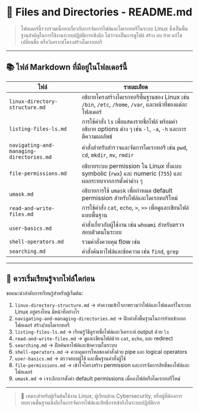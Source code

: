 # 📁 Files and Directories - README.md

> โฟลเดอร์นี้รวบรวมเนื้อหาเกี่ยวกับการจัดการไฟล์และไดเรกทอรีในระบบ Linux ซึ่งเป็นพื้นฐานสำคัญในการใช้งานระบบปฏิบัติการเชิงลึก ไม่ว่าจะเป็นการดูไฟล์ สร้าง ลบ ย้าย แก้ไข เปลี่ยนชื่อ หรือวิเคราะห์โครงสร้างไดเรกทอรี

---

## 📚 ไฟล์ Markdown ที่มีอยู่ในโฟลเดอร์นี้

| ไฟล์ | รายละเอียด |
|------|-------------|
| `linux-directory-structure.md` | อธิบายโครงสร้างไดเรกทอรีพื้นฐานของ Linux เช่น `/bin`, `/etc`, `/home`, `/var`, และหน้าที่ของแต่ละโฟลเดอร์ |
| `listing-files-ls.md` | การใช้คำสั่ง `ls` เพื่อแสดงรายชื่อไฟล์ พร้อมคำอธิบาย options ต่าง ๆ เช่น `-l`, `-a`, `-h` และการตีความผลลัพธ์ |
| `navigating-and-managing-directories.md` | คำสั่งสำหรับสำรวจและจัดการไดเรกทอรี เช่น `pwd`, `cd`, `mkdir`, `mv`, `rmdir` |
| `file-permissions.md` | อธิบายระบบ permission ใน Linux ทั้งแบบ symbolic (`rwx`) และ numeric (`755`) และผลกระทบจากการตั้งค่าต่าง ๆ |
| `umask.md` | อธิบายการใช้ `umask` เพื่อกำหนด default permission สำหรับไฟล์และไดเรกทอรีใหม่ |
| `read-and-write-files.md` | การใช้คำสั่ง `cat`, `echo`, `>`, `>>` เพื่อดูและเขียนไฟล์แบบพื้นฐาน |
| `user-basics.md` | คำสั่งเกี่ยวกับผู้ใช้งาน เช่น `whoami` สำหรับตรวจสอบตัวตนในระบบ |
| `shell-operators.md` | รวมคำสั่งควบคุม flow เช่น <code>|</code>, <code>&&</code>, <code>&</code> ใช้เชื่อมคำสั่งและรันแบบมีเงื่อนไข |
| `searching.md` | คำสั่งค้นหาไฟล์และข้อความ เช่น `find`, `grep` |

---

## 🧭 ควรเริ่มเรียนรู้จากไฟล์ใดก่อน

ขอแนะนำลำดับการเรียนรู้สำหรับผู้เริ่มต้น:

1. `linux-directory-structure.md` → ทำความเข้าใจภาพรวมว่าไฟล์และโฟลเดอร์ในระบบ Linux อยู่ตรงไหน มีหน้าที่อย่างไร
2. `navigating-and-managing-directories.md` → ฝึกคำสั่งพื้นฐานในการย้ายเข้าออกโฟลเดอร์ สร้าง/ลบไดเรกทอรี
3. `listing-files-ls.md` → เรียนรู้วิธีดูรายชื่อไฟล์และวิเคราะห์ output ด้วย `ls`
4. `read-and-write-files.md` → ดูและเขียนไฟล์ด้วย `cat`, `echo`, และ redirect
5. `searching.md` → ฝึกค้นหาไฟล์และข้อความในระบบ
6. `shell-operators.md` → ควบคุมการไหลของคำสั่งด้วย pipe และ logical operators
7. `user-basics.md` → ตรวจสอบผู้ใช้ และพื้นฐานคำสั่งผู้ใช้
8. `file-permissions.md` → เข้าใจโครงสร้าง permission และการจัดการสิทธิ์ของไฟล์และโฟลเดอร์
9. `umask.md` → เจาะลึกการตั้งค่า default permissions เมื่อลงไฟล์หรือไดเรกทอรีใหม่

---

> 📘 เหมาะสำหรับผู้เริ่มต้นใช้งาน Linux, ผู้เรียนด้าน Cybersecurity, หรือผู้ที่ต้องการทบทวนพื้นฐานเชิงลึกในการจัดการไฟล์และสิทธิ์การเข้าถึงในระบบปฏิบัติการ
